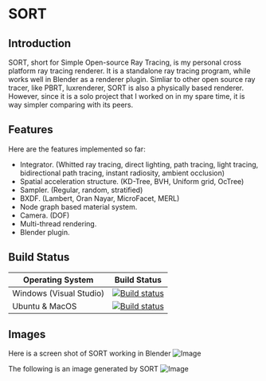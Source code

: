 # SORT

## Introduction
SORT, short for Simple Open-source Ray Tracing, is my personal cross platform ray tracing renderer. It is a standalone ray tracing program, while works well in Blender as a renderer plugin. Simliar to other open source ray tracer, like PBRT, luxrenderer, SORT is also a physically based renderer. However, since it is a solo project that I worked on in my spare time, it is way simpler comparing with its peers.

## Features

Here are the features implemented so far:
  - Integrator. (Whitted ray tracing, direct lighting, path tracing, light tracing, bidirectional path tracing, instant radiosity, ambient occlusion)
  - Spatial acceleration structure. (KD-Tree, BVH, Uniform grid, OcTree)
  - Sampler. (Regular, random, stratified)
  - BXDF. (Lambert, Oran Nayar, MicroFacet, MERL)
  - Node graph based material system.
  - Camera. (DOF)
  - Multi-thread rendering.
  - Blender plugin.

## Build Status

| Operating System | Build Status |
| ----------------------- | --------------- |
| Windows (Visual Studio) | [![Build status](https://ci.appveyor.com/api/projects/status/6kiio0dak0wc3ics?svg=true)](https://ci.appveyor.com/project/JerryCao1985/sort) |
| Ubuntu & MacOS | [![Build status](https://travis-ci.org/JerryCao1985/SORT.svg?branch=master)](https://travis-ci.org/JerryCao1985/SORT) |

## Images
Here is a screen shot of SORT working in Blender
![Image](https://agraphicsguy.files.wordpress.com/2015/09/ss.png)

The following is an image generated by SORT
![Image](https://agraphicsguy.files.wordpress.com/2015/12/sort_001.png)
